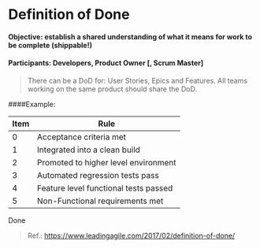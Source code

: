 # Definition of Done
#### Objective: establish a shared understanding of what it means for work to be complete (shippable!)
#### Participants: Developers, Product Owner [, Scrum Master]

>There can be a DoD for: User Stories, Epics and Features. All teams working on the same product should share the DoD.

####Example:

| Item | Rule |
|--|--|
| 0 |Acceptance criteria met  |
| 1 |Integrated into a clean build |
| 2 |Promoted to higher level environment  |
| 3 |Automated regression tests pass |
| 4 |Feature level functional tests passed |
| 5 |Non-Functional requirements met ||

Done

>Ref.: https://www.leadingagile.com/2017/02/definition-of-done/

